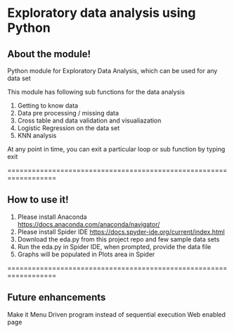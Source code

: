 # Exploratory data analysis using Python

## About the module!

Python module for Exploratory Data Analysis, which can be used for any data set

This module has following sub functions for the data analysis

 1. Getting to know data
 2. Data pre processing / missing data
 3. Cross table and data validation and visualiazation
 4. Logistic Regression on the data set
 5. KNN analysis

At any point in time, you can exit a particular loop or sub function by typing exit

==================================================================

## How to use it!

1) Please install Anaconda https://docs.anaconda.com/anaconda/navigator/
2) Please install Spider IDE https://docs.spyder-ide.org/current/index.html
3) Download the eda.py from this project repo and few sample data sets
4) Run the eda.py in Spider IDE, when prompted, provide the data file
5) Graphs will be populated in Plots area in Spider

==================================================================

## Future enhancements

Make it Menu Driven program instead of sequential execution
Web enabled page 

